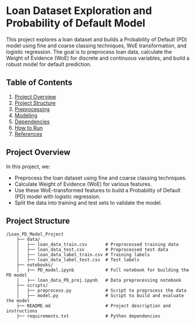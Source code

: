 # Loan Dataset Exploration and Probability of Default Model

This project explores a loan dataset and builds a Probability of Default (PD) model using fine and coarse classing techniques, WoE transformation, and logistic regression. The goal is to preprocess loan data, calculate the Weight of Evidence (WoE) for discrete and continuous variables, and build a robust model for default prediction.

## Table of Contents

1. [Project Overview](#project-overview)
2. [Project Structure](#project-structure)
3. [Preprocessing](#preprocessing)
4. [Modeling](#modeling)
5. [Dependencies](#dependencies)
6. [How to Run](#how-to-run)
7. [References](#references)

## Project Overview

In this project, we:
- Preprocess the loan dataset using fine and coarse classing techniques.
- Calculate Weight of Evidence (WoE) for various features.
- Use these WoE-transformed features to build a Probability of Default (PD) model with logistic regression.
- Split the data into training and test sets to validate the model.

## Project Structure

```plaintext
/Loan_PD_Model_Project
    ├── data/
    │   ├── loan_data_train.csv       # Preprocessed training data
    │   ├── loan_data_test.csv        # Preprocessed test data
    │   ├── loan_data_label_train.csv # Training labels
    │   ├── loan_data_label_test.csv  # Test labels
    ├── notebooks/
    │   ├── PD_model.ipynb            # Full notebook for building the PD model
    │   ├── loan_data_PD_proj.ipynb   # Data preprocessing notebook
    ├── scripts/
    │   ├── preprocess.py             # Script to preprocess the data
    │   ├── model.py                  # Script to build and evaluate the model
    ├── README.md                     # Project description and instructions
    ├── requirements.txt              # Python dependencies
